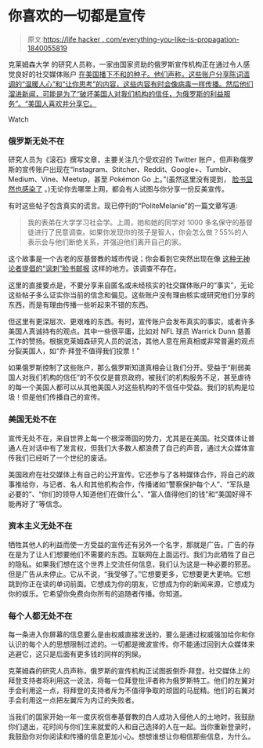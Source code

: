 # 你喜欢的一切都是宣传

> 原文:[https://life hacker . com/everything-you-like-is-propagation-1840055819](https://lifehacker.com/everything-you-like-is-propaganda-1840055819)

克莱姆森大学 的研究人员称，一家由国家资助的俄罗斯宣传机构正在通过令人感觉良好的社交媒体账户 [在美国播下不和的种子。他们声称，这些账户分享陈词滥调的“温暖人心”和“让你思考”的内容，这些内容有时会像病毒一样传播。然后他们溜进新闻，可能是为了“破坏美国人对我们机构的信任，为俄罗斯的利益服务”。“美国人喜欢并分享它。](https://www.rollingstone.com/politics/politics-features/russia-troll-2020-election-interference-twitter-916482/) 

Watch

### 俄罗斯无处不在

研究人员为《滚石》撰写文章，主要关注几个受欢迎的 Twitter 账户，但声称俄罗斯的宣传账户出现在“Instagram、Stitcher、Reddit、Google+、Tumblr、Medium、Vine、Meetup，甚至 Pokémon Go 上。”(虽然这里没有提到， [脸书显然也感染了](https://gizmodo.com/facebook-deletes-pages-that-were-secretly-controlled-by-1831830363) 。)无论你去哪里上网，都会有人试图与你分享一份反美宣传。

有时这些帖子包含真实的谎言。现已停刊的“PoliteMelanie”的一篇文章写道:

> 我的表弟在大学学习社会学。上周，她和她的同学对 1000 多名保守的基督徒进行了民意调查。如果你发现你的孩子是智人，你会怎么做？55%的人表示会与他们断绝关系，并强迫他们离开自己的家。

这个故事是一个古老的反基督教的城市传说；你会看到它突然出现在像 [这种无神论者提倡的“讽刺”脸书邮报](https://www.facebook.com/TheAtheistAdvocate/photos/a.126561567389326.11059.122675341111282/984548181590656/) 这样的地方。该调查不存在。

这里的直接要点是，不要分享来自匿名或未经核实的社交媒体账户的“事实”，无论这些帖子多么证实你当前的信念和偏见。这些账户没有理由核实或研究他们分享的东西，而是有理由传播一些听起来不错的东西。

但这里有更深层次、更艰难的东西。有时，宣传账户会发布真实的事实，或者许多美国人真诚持有的观点。其中一些很平庸，比如对 NFL 球员 Warrick Dunn 慈善工作的赞扬。根据克莱姆森研究人员的说法，其他人意在用真相或非常普遍的观点分裂美国人，如“乔·拜登不值得我们投票！”

如果俄罗斯控制了这些账户，那么俄罗斯知道真相会让我们分开。受益于“削弱美国人对我们机构的信任”的不仅仅是普京政府。被我们的机构服务不足，甚至虐待的每一个美国人都可以从其他美国人对这些机构的不信任中受益。我们的机构是垃圾！但是他们传播自己的宣传。

### 美国无处不在

宣传无处不在，来自世界上每一个根深蒂固的势力，尤其是在美国。社交媒体让普通人在对话中有了发言权，但我们大多数人都浪费了自己的声音，通过大众媒体宣传我们已经听了一个世纪的废话。

美国政府在社交媒体上有自己的公开宣传。它还参与了各种媒体合作，将自己的故事推给你，与记者、名人和其他机构合作，传播诸如“警察保护每个人”、“军队是必要的”、“你们的领导人知道他们在做什么”、“富人值得他们的钱”和“美国好得不能再好了”等信念。

### 资本主义无处不在

牺牲其他人的利益而使一方受益的宣传还有另外一个名字，那就是广告。广告的存在是为了让人们想要他们不需要的东西。互联网在上面运行。我们为此牺牲了自己的隐私。如果我们想在这个世界上交流任何信息，我们认为这是一种必要的邪恶。但是广告从未停止。它从不说，“我受够了。”它想要更多，它想要更大更响。它想跳到你正在读的单词前面。它想成为你的朋友，它想成为你的新闻来源，它想成为你的娱乐。它希望你免费向你所有的追随者传播。你知道。

### **每个人都无处不在**

每一条进入你屏幕的信息要么是由权威直接发送的，要么是通过权威强加给你和你认识的每个人的思想限制过滤的。一切都是微波宣传。你不能通过回到大众媒体来逃避它，这只是后面有更多钱的同样的狗屎。

克莱姆森的研究人员声称，俄罗斯的宣传机构正试图扳倒乔·拜登。社交媒体上的拜登支持者将利用这一说法，将每一位拜登批评者称为俄罗斯特工。他们的左翼对手会利用这一点，将拜登的支持者斥为不值得争取的顽固的马屁精。他们的右翼对手会利用这一点把左翼斥为内讧的失败者。

当我们的国家开始一年一度庆祝信奉基督教的白人成功入侵他人的土地时，我鼓励你们退出，花时间与你们生来就爱的人和自己选择的人在一起。当你重新登录时，我鼓励你对你阅读和传播的信息更加小心。想想谁想让你相信那些信息，为什么。